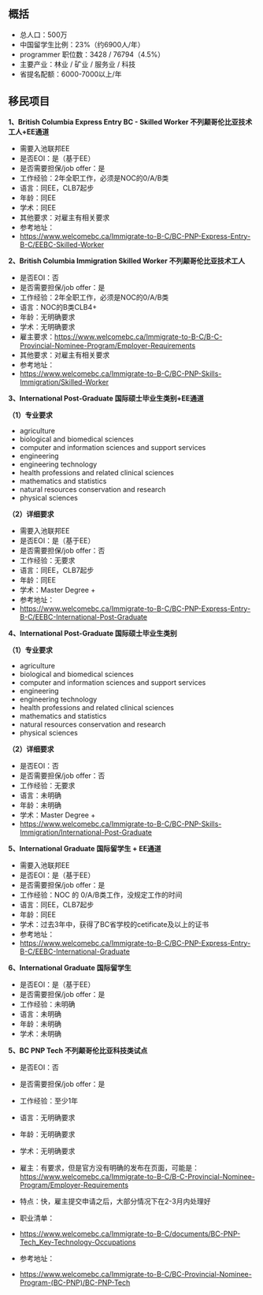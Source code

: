 ## 概括

- 总人口：500万
- 中国留学生比例：23%（约6900人/年）
- programmer 职位数：3428 / 76794（4.5%）
- 主要产业：林业 / 矿业 / 服务业 / 科技
- 省提名配额：6000-7000以上/年

## 移民项目

**1、British Columbia Express Entry BC - Skilled Worker 不列颠哥伦比亚技术工人+EE通道**

- 需要入池联邦EE
- 是否EOI：是（基于EE）
- 是否需要担保/job offer：是
- 工作经验：2年全职工作，必须是NOC的0/A/B类
- 语言：同EE，CLB7起步
- 年龄：同EE
- 学术：同EE
- 其他要求：对雇主有相关要求
- 参考地址：
- https://www.welcomebc.ca/Immigrate-to-B-C/BC-PNP-Express-Entry-B-C/EEBC-Skilled-Worker

**2、British Columbia Immigration Skilled Worker 不列颠哥伦比亚技术工人**

- 是否EOI：否
- 是否需要担保/job offer：是
- 工作经验：2年全职工作，必须是NOC的0/A/B类
- 语言：NOC的B类CLB4+
- 年龄：无明确要求
- 学术：无明确要求
- 雇主要求：https://www.welcomebc.ca/Immigrate-to-B-C/B-C-Provincial-Nominee-Program/Employer-Requirements
- 其他要求：对雇主有相关要求
- 参考地址：
- https://www.welcomebc.ca/Immigrate-to-B-C/BC-PNP-Skills-Immigration/Skilled-Worker

**3、International Post-Graduate 国际硕士毕业生类别+EE通道**

**（1）专业要求**

- agriculture
- biological and biomedical sciences
- computer and information sciences and support services
- engineering
- engineering technology
- health professions and related clinical sciences
- mathematics and statistics
- natural resources conservation and research
- physical sciences

**（2）详细要求**

- 需要入池联邦EE
- 是否EOI：是（基于EE）
- 是否需要担保/job offer：否
- 工作经验：无要求
- 语言：同EE，CLB7起步
- 年龄：同EE
- 学术：Master Degree +
- 参考地址：
- https://www.welcomebc.ca/Immigrate-to-B-C/BC-PNP-Express-Entry-B-C/EEBC-International-Post-Graduate

**4、International Post-Graduate 国际硕士毕业生类别**

**（1）专业要求**

- agriculture
- biological and biomedical sciences
- computer and information sciences and support services
- engineering
- engineering technology
- health professions and related clinical sciences
- mathematics and statistics
- natural resources conservation and research
- physical sciences

**（2）详细要求**

- 是否EOI：否
- 是否需要担保/job offer：否
- 工作经验：无要求
- 语言：未明确
- 年龄：未明确
- 学术：Master Degree +
- https://www.welcomebc.ca/Immigrate-to-B-C/BC-PNP-Skills-Immigration/International-Post-Graduate

**5、International Graduate 国际留学生 + EE通道**

- 需要入池联邦EE
- 是否EOI：是（基于EE）
- 是否需要担保/job offer：是
- 工作经验：NOC 的 0/A/B类工作，没规定工作的时间
- 语言：同EE，CLB7起步
- 年龄：同EE
- 学术：过去3年中，获得了BC省学校的cetificate及以上的证书
- 参考地址：
- https://www.welcomebc.ca/Immigrate-to-B-C/BC-PNP-Express-Entry-B-C/EEBC-International-Graduate

**6、International Graduate 国际留学生**

- 是否EOI：是（基于EE）
- 是否需要担保/job offer：是
- 工作经验：未明确
- 语言：未明确
- 年龄：未明确
- 学术：未明确

**5、BC PNP Tech 不列颠哥伦比亚科技类试点** 

- 是否EOI：否
- 是否需要担保/job offer：是
- 工作经验：至少1年
- 语言：无明确要求
- 年龄：无明确要求
- 学术：无明确要求
- 雇主：有要求，但是官方没有明确的发布在页面，可能是：https://www.welcomebc.ca/Immigrate-to-B-C/B-C-Provincial-Nominee-Program/Employer-Requirements
- 特点：快，雇主提交申请之后，大部分情况下在2-3月内处理好
- 职业清单：
- https://www.welcomebc.ca/Immigrate-to-B-C/documents/BC-PNP-Tech_Key-Technology-Occupations

- 参考地址：
- https://www.welcomebc.ca/Immigrate-to-B-C/BC-Provincial-Nominee-Program-(BC-PNP)/BC-PNP-Tech

